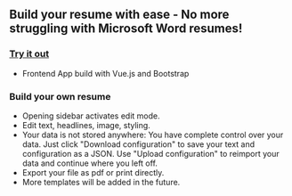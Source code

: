 ## Build your resume with ease - No more struggling with Microsoft Word resumes!
### [Try it out](https://katharina-spiecker.github.io/resume-builder/)

- Frontend App build with Vue.js and Bootstrap

### Build your own resume
- Opening sidebar activates edit mode.
- Edit text, headlines, image, styling.
- Your data is not stored anywhere: You have complete control over your data. Just click "Download configuration" to save your text and configuration as a JSON. Use "Upload configuration" to reimport your data and continue where you left off. 
- Export your file as pdf or print directly.
- More templates will be added in the future.
